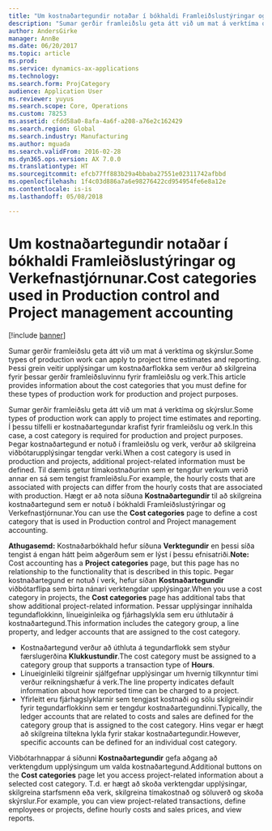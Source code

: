 ```yaml
---
title: "Um kostnaðartegundir notaðar í bókhaldi Framleiðslustýringar og Verkefnastjórnunar."
description: "Sumar gerðir framleiðslu geta átt við um mat á verktíma og skýrslur. Þessi grein veitir upplýsingar um kostnaðarflokka sem verður að skilgreina fyrir þessar gerðir framleiðsluvinnu fyrir framleiðslu og verk."
author: AndersGirke
manager: AnnBe
ms.date: 06/20/2017
ms.topic: article
ms.prod: 
ms.service: dynamics-ax-applications
ms.technology: 
ms.search.form: ProjCategory
audience: Application User
ms.reviewer: yuyus
ms.search.scope: Core, Operations
ms.custom: 78253
ms.assetid: cfdd58a0-8afa-4a6f-a208-a76e2c162429
ms.search.region: Global
ms.search.industry: Manufacturing
ms.author: mguada
ms.search.validFrom: 2016-02-28
ms.dyn365.ops.version: AX 7.0.0
ms.translationtype: HT
ms.sourcegitcommit: efcb77ff883b29a4bbaba27551e02311742afbbd
ms.openlocfilehash: 1f4c03d886a7a6e98276422cd954954fe6e8a12e
ms.contentlocale: is-is
ms.lasthandoff: 05/08/2018

---
```


# <a name="cost-categories-used-in-production-control-and-project-management-accounting"></a><span data-ttu-id="c306a-104">Um kostnaðartegundir notaðar í bókhaldi Framleiðslustýringar og Verkefnastjórnunar.</span><span class="sxs-lookup"><span data-stu-id="c306a-104">Cost categories used in Production control and Project management accounting</span></span>

[!include [banner](../includes/banner.md)]

<span data-ttu-id="c306a-105">Sumar gerðir framleiðslu geta átt við um mat á verktíma og skýrslur.</span><span class="sxs-lookup"><span data-stu-id="c306a-105">Some types of production work can apply to project time estimates and reporting.</span></span> <span data-ttu-id="c306a-106">Þessi grein veitir upplýsingar um kostnaðarflokka sem verður að skilgreina fyrir þessar gerðir framleiðsluvinnu fyrir framleiðslu og verk.</span><span class="sxs-lookup"><span data-stu-id="c306a-106">This article provides information about the cost categories that you must define for these types of production work for production and project purposes.</span></span>

<span data-ttu-id="c306a-107">Sumar gerðir framleiðslu geta átt við um mat á verktíma og skýrslur.</span><span class="sxs-lookup"><span data-stu-id="c306a-107">Some types of production work can apply to project time estimates and reporting.</span></span> <span data-ttu-id="c306a-108">Í þessu tilfelli er kostnaðartegundar krafist fyrir framleiðslu og verk.</span><span class="sxs-lookup"><span data-stu-id="c306a-108">In this case, a cost category is required for production and project purposes.</span></span> <span data-ttu-id="c306a-109">Þegar kostnaðartegund er notuð í framleiðslu og verk, verður að skilgreina viðbótarupplýsingar tengdar verki.</span><span class="sxs-lookup"><span data-stu-id="c306a-109">When a cost category is used in production and projects, additional project-related information must be defined.</span></span> <span data-ttu-id="c306a-110">Til dæmis getur tímakostnaðurinn sem er tengdur verkum verið annar en sá sem tengist framleiðslu.</span><span class="sxs-lookup"><span data-stu-id="c306a-110">For example, the hourly costs that are associated with projects can differ from the hourly costs that are associated with production.</span></span> <span data-ttu-id="c306a-111">Hægt er að nota síðuna **Kostnaðartegundir** til að skilgreina kostnaðartegund sem er notuð í bókhaldi Framleiðslustýringar og Verkefnastjórnunar.</span><span class="sxs-lookup"><span data-stu-id="c306a-111">You can use the **Cost categories** page to define a cost category that is used in Production control and Project management accounting.</span></span> 

<span data-ttu-id="c306a-112">**Athugasemd:** Kostnaðarbókhald hefur síðuna **Verktegundir** en þessi síða tengist á engan hátt þeim aðgerðum sem er lýst í þessu efnisatriði.</span><span class="sxs-lookup"><span data-stu-id="c306a-112">**Note:** Cost accounting has a **Project categories** page, but this page has no relationship to the functionality that is described in this topic.</span></span> <span data-ttu-id="c306a-113">Þegar kostnaðartegund er notuð í verk, hefur síðan **Kostnaðartegundir** viðbótarflipa sem birta nánari verktengdar upplýsingar.</span><span class="sxs-lookup"><span data-stu-id="c306a-113">When you use a cost category in projects, the **Cost categories** page has additional tabs that show additional project-related information.</span></span> <span data-ttu-id="c306a-114">Þessar upplýsingar innihalda tegundaflokkinn, línueiginleika og fjárhagslykla sem eru úthlutaðir á kostnaðartegund.</span><span class="sxs-lookup"><span data-stu-id="c306a-114">This information includes the category group, a line property, and ledger accounts that are assigned to the cost category.</span></span>

-   <span data-ttu-id="c306a-115">Kostnaðartegund verður að úthluta á tegundarflokk sem styður færslugerðina **Klukkustundir**.</span><span class="sxs-lookup"><span data-stu-id="c306a-115">The cost category must be assigned to a category group that supports a transaction type of **Hours**.</span></span>
-   <span data-ttu-id="c306a-116">Línueiginleiki tilgreinir sjálfgefnar upplýsingar um hvernig tilkynntur tími verður reikningshæfur á verk.</span><span class="sxs-lookup"><span data-stu-id="c306a-116">The line property indicates default information about how reported time can be charged to a project.</span></span>
-   <span data-ttu-id="c306a-117">Yfirleitt eru fjárhagslyklarnir sem tengjast kostnaði og sölu skilgreindir fyrir tegundarflokkinn sem er tengdur kostnaðartegundinni.</span><span class="sxs-lookup"><span data-stu-id="c306a-117">Typically, the ledger accounts that are related to costs and sales are defined for the category group that is assigned to the cost category.</span></span> <span data-ttu-id="c306a-118">Hins vegar er hægt að skilgreina tiltekna lykla fyrir stakar kostnaðartegundir.</span><span class="sxs-lookup"><span data-stu-id="c306a-118">However, specific accounts can be defined for an individual cost category.</span></span>

<span data-ttu-id="c306a-119">Viðbótarhnappar á síðunni **Kostnaðartegundir** gefa aðgang að verktengdum upplýsingum um valda kostnaðartegund.</span><span class="sxs-lookup"><span data-stu-id="c306a-119">Additional buttons on the **Cost categories** page let you access project-related information about a selected cost category.</span></span> <span data-ttu-id="c306a-120">T.d. er hægt að skoða verktengdar upplýsingar, skilgreina starfsmenn eða verk, skilgreina tímakostnað og söluverð og skoða skýrslur.</span><span class="sxs-lookup"><span data-stu-id="c306a-120">For example, you can view project-related transactions, define employees or projects, define hourly costs and sales prices, and view reports.</span></span>




